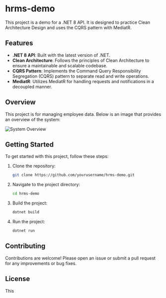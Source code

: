 # hrms-demo

This project is a demo for a .NET 8 API. It is designed to practice Clean Architecture Design and uses the CQRS pattern with MediatR.

## Features

- **.NET 8 API**: Built with the latest version of .NET.
- **Clean Architecture**: Follows the principles of Clean Architecture to ensure a maintainable and scalable codebase.
- **CQRS Pattern**: Implements the Command Query Responsibility Segregation (CQRS) pattern to separate read and write operations.
- **MediatR**: Utilizes MediatR for handling requests and notifications in a decoupled manner.

## Overview

This project is for managing employee data. Below is an image that provides an overview of the system:

![System Overview](https://github.com/Siriwatb/hrms-demo/blob/main/image.jpg?raw=true)


## Getting Started

To get started with this project, follow these steps:

1. Clone the repository:
    ```sh
    git clone https://github.com/yourusername/hrms-demo.git
    ```
2. Navigate to the project directory:
    ```sh
    cd hrms-demo
    ```
3. Build the project:
    ```sh
    dotnet build
    ```
4. Run the project:
    ```sh
    dotnet run
    ```

## Contributing

Contributions are welcome! Please open an issue or submit a pull request for any improvements or bug fixes.

## License

This
